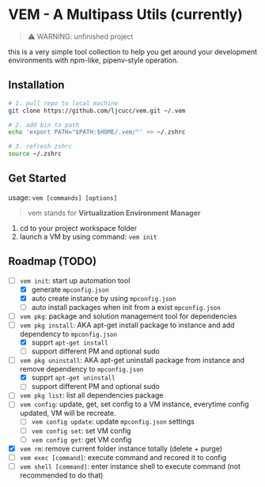 # VEM - A Multipass Utils (currently)

> ⚠️ WARNING: unfinished project

this is a very simple tool collection to help you get around your development environments with npm-like, pipenv-style operation.

## Installation

```bash
# 1. pull repo to local machine
git clone https://github.com/ljcucc/vem.git ~/.vem

# 2. add bin to path
echo 'export PATH="$PATH:$HOME/.vem/"' >> ~/.zshrc

# 3. refresh zshrc
source ~/.zshrc
```

## Get Started

usage: `vem [commands] [options]`

> vem stands for **Virtualization Environment Manager**

1. cd to your project workspace folder
2. launch a VM by using command: `vem init`

## Roadmap (TODO)

- [ ] `vem init`: start up automation tool
  - [x] generate `mpconfig.json`
  - [x] auto create instance by using `mpconfig.json`
  - [ ] auto install packages when init from a exist `mpconfig.json`
- [ ]  `vem pkg`: package and solution management tool for dependencies
  - [ ] `vem pkg install`: AKA apt-get install package to instance and add dependency to `mpconfig.json`
    - [x] supprt `apt-get install`
    - [ ] support different PM and optional sudo
  - [ ] `vem pkg uninstall`: AKA apt-get uninstall package from instance and remove dependency to `mpconfig.json`
    - [x] supprt `apt-get uninstall`
    - [ ] support different PM and optional sudo
  - [ ] `vem pkg list`: list all dependencies package
- [ ] `vem config`: update, get, set config to a VM instance, everytime config updated, VM will be recreate.
  - [ ] `vem config update`: update `mpconfig.json` settings
  - [ ] `vem config set`: set VM config
  - [ ] `vem config get`: get VM config
- [x] `vem rm`: remove current folder instance totally (delete + purge)
- [ ] `vem exec [command]`: execute command and recored it to config
- [ ] `vem shell [command]`: enter instance shell to execute command (not recommended to do that)
